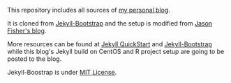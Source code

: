 This repository includes all sources of [my personal blog](http://jaehyeon-kim.github.com).

It is cloned from [Jekyll-Bootstrap](http://jekyllbootstrap.com) and the setup is modified from [Jason Fisher's blog](https://github.com/jfisher-usgs/jfisher-usgs.github.com).

More resources can be found at [Jekyll QuickStart](http://jekyllbootstrap.com/usage/jekyll-quick-start.html) and [Jekyll-Bootstrap](http://jekyllbootstrap.com/) while this blog's Jekyll build on CentOS and R project setup are going to be posted to the blog.

Jekyll-Boostrap is under [MIT License](http://opensource.org/licenses/MIT).